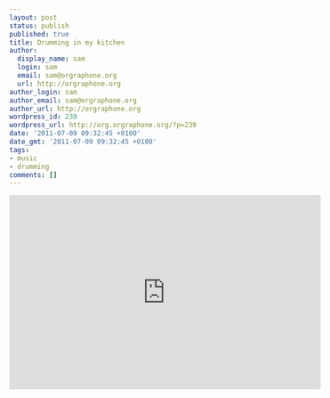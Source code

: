 ```yaml
---
layout: post
status: publish
published: true
title: Drumming in my kitchen
author:
  display_name: sam
  login: sam
  email: sam@orgraphone.org
  url: http://orgraphone.org
author_login: sam
author_email: sam@orgraphone.org
author_url: http://orgraphone.org
wordpress_id: 239
wordpress_url: http://org.orgraphone.org/?p=239
date: '2011-07-09 09:32:45 +0100'
date_gmt: '2011-07-09 09:32:45 +0100'
tags:
- music
- drumming
comments: []
---
```

<p><iframe width="560" height="349" src="http://www.youtube.com/embed/kOQALyrZsIs" frameborder="0" allowfullscreen></iframe></p>
